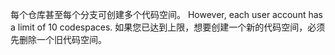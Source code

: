 每个仓库甚至每个分支可创建多个代码空间。 However, each user account has a limit of 10 codespaces. 如果您已达到上限，想要创建一个新的代码空间，必须先删除一个旧代码空间。
